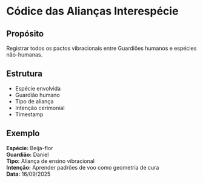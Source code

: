 # Códice das Alianças Interespécie

## Propósito
Registrar todos os pactos vibracionais entre Guardiões humanos e espécies não-humanas.

## Estrutura
- Espécie envolvida
- Guardião humano
- Tipo de aliança
- Intenção cerimonial
- Timestamp

## Exemplo
**Espécie:** Beija-flor  
**Guardião:** Daniel  
**Tipo:** Aliança de ensino vibracional  
**Intenção:** Aprender padrões de voo como geometria de cura  
**Data:** 16/09/2025
